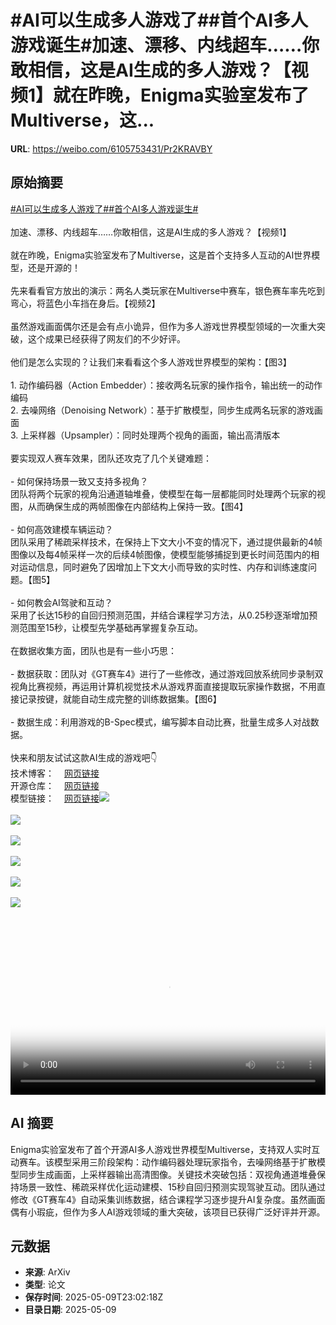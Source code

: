 # #AI可以生成多人游戏了##首个AI多人游戏诞生#加速、漂移、内线超车……你敢相信，这是AI生成的多人游戏？【视频1】就在昨晚，Enigma实验室发布了Multiverse，这...

**URL**: https://weibo.com/6105753431/Pr2KRAVBY

## 原始摘要

<a href="https://m.weibo.cn/search?containerid=231522type%3D1%26t%3D10%26q%3D%23AI%E5%8F%AF%E4%BB%A5%E7%94%9F%E6%88%90%E5%A4%9A%E4%BA%BA%E6%B8%B8%E6%88%8F%E4%BA%86%23&amp;extparam=%23AI%E5%8F%AF%E4%BB%A5%E7%94%9F%E6%88%90%E5%A4%9A%E4%BA%BA%E6%B8%B8%E6%88%8F%E4%BA%86%23" data-hide=""><span class="surl-text">#AI可以生成多人游戏了#</span></a><a href="https://m.weibo.cn/search?containerid=231522type%3D1%26t%3D10%26q%3D%23%E9%A6%96%E4%B8%AAAI%E5%A4%9A%E4%BA%BA%E6%B8%B8%E6%88%8F%E8%AF%9E%E7%94%9F%23&amp;extparam=%23%E9%A6%96%E4%B8%AAAI%E5%A4%9A%E4%BA%BA%E6%B8%B8%E6%88%8F%E8%AF%9E%E7%94%9F%23" data-hide=""><span class="surl-text">#首个AI多人游戏诞生#</span></a><br><br>加速、漂移、内线超车……你敢相信，这是AI生成的多人游戏？【视频1】<br><br>就在昨晚，Enigma实验室发布了Multiverse，这是首个支持多人互动的AI世界模型，还是开源的！<br><br>先来看看官方放出的演示：两名人类玩家在Multiverse中赛车，银色赛车率先吃到弯心，将蓝色小车挡在身后。【视频2】<br><br>虽然游戏画面偶尔还是会有点小诡异，但作为多人游戏世界模型领域的一次重大突破，这个成果已经获得了网友们的不少好评。<br><br>他们是怎么实现的？让我们来看看这个多人游戏世界模型的架构：【图3】<br><br>1. 动作编码器（Action Embedder）：接收两名玩家的操作指令，输出统一的动作编码<br>2. 去噪网络（Denoising Network）：基于扩散模型，同步生成两名玩家的游戏画面<br>3. 上采样器（Upsampler）：同时处理两个视角的画面，输出高清版本<br><br>要实现双人赛车效果，团队还攻克了几个关键难题：<br><br>- 如何保持场景一致又支持多视角？<br>团队将两个玩家的视角沿通道轴堆叠，使模型在每一层都能同时处理两个玩家的视图，从而确保生成的两帧图像在内部结构上保持一致。【图4】<br><br>- 如何高效建模车辆运动？<br>团队采用了稀疏采样技术，在保持上下文大小不变的情况下，通过提供最新的4帧图像以及每4帧采样一次的后续4帧图像，使模型能够捕捉到更长时间范围内的相对运动信息，同时避免了因增加上下文大小而导致的实时性、内存和训练速度问题。【图5】<br><br>- 如何教会AI驾驶和互动？<br>采用了长达15秒的自回归预测范围，并结合课程学习方法，从0.25秒逐渐增加预测范围至15秒，让模型先学基础再掌握复杂互动。<br><br>在数据收集方面，团队也是有一些小巧思：<br><br>- 数据获取：团队对《GT赛车4》进行了一些修改，通过游戏回放系统同步录制双视角比赛视频，再运用计算机视觉技术从游戏界面直接提取玩家操作数据，不用直接记录按键，就能自动生成完整的训练数据集。【图6】<br><br>- 数据生成：利用游戏的B-Spec模式，编写脚本自动比赛，批量生成多人对战数据。<br><br>快来和朋友试试这款AI生成的游戏吧👇<br>技术博客：<a href="https://weibo.cn/sinaurl?u=https%3A%2F%2Fenigma-labs.io%2Fblog" data-hide=""><span class="url-icon"><img style="width: 1rem;height: 1rem" src="https://h5.sinaimg.cn/upload/2015/09/25/3/timeline_card_small_web_default.png" referrerpolicy="no-referrer"></span><span class="surl-text">网页链接</span></a><br>开源仓库：<a href="https://weibo.cn/sinaurl?u=https%3A%2F%2Fgithub.com%2FEnigmaLabsAI%2Fmultiverse%3Ftab%3Dreadme-ov-file" data-hide=""><span class="url-icon"><img style="width: 1rem;height: 1rem" src="https://h5.sinaimg.cn/upload/2015/09/25/3/timeline_card_small_web_default.png" referrerpolicy="no-referrer"></span><span class="surl-text">网页链接</span></a><br>模型链接：<a href="https://weibo.cn/sinaurl?u=https%3A%2F%2Fhuggingface.co%2FEnigma-AI%2Fmultiverse" data-hide=""><span class="url-icon"><img style="width: 1rem;height: 1rem" src="https://h5.sinaimg.cn/upload/2015/09/25/3/timeline_card_small_web_default.png" referrerpolicy="no-referrer"></span><span class="surl-text">网页链接</span></a><img style="" src="https://tvax1.sinaimg.cn/large/006Fd7o3ly1i19ei5ydxij30u00u0aci.jpg" referrerpolicy="no-referrer"><br><br><img style="" src="https://tvax4.sinaimg.cn/large/006Fd7o3ly1i19eian1pyj30u011i3zq.jpg" referrerpolicy="no-referrer"><br><br><img style="" src="https://tvax3.sinaimg.cn/large/006Fd7o3gy1i19ecey8h1j30zk0b3jvt.jpg" referrerpolicy="no-referrer"><br><br><img style="" src="https://tvax2.sinaimg.cn/large/006Fd7o3gy1i19ecje2gyj30zk0hz449.jpg" referrerpolicy="no-referrer"><br><br><img style="" src="https://tvax4.sinaimg.cn/large/006Fd7o3gy1i19ecl546sj30zk0fq0x3.jpg" referrerpolicy="no-referrer"><br><br><img style="" src="https://tvax4.sinaimg.cn/large/006Fd7o3gy1i19ectipbpj30zk0k4wqc.jpg" referrerpolicy="no-referrer"><br><br><br clear="both"><div style="clear: both"></div><video controls="controls" poster="https://tvax4.sinaimg.cn/orj480/006Fd7o3ly1i19ei62lmuj30u00u0aci.jpg" style="width: 100%"><source src="https://f.video.weibocdn.com/o0/CbQY3jq2lx08o700W5Pa0104120070o20E010.mp4?label=mp4_720p&amp;template=720x720.24.0&amp;ori=0&amp;ps=1CwnkDw1GXwCQx&amp;Expires=1746835108&amp;ssig=byLRHSixDa&amp;KID=unistore,video"><source src="https://f.video.weibocdn.com/o0/guBQxd8elx08o700gbrq0104120044xn0E010.mp4?label=mp4_hd&amp;template=540x540.24.0&amp;ori=0&amp;ps=1CwnkDw1GXwCQx&amp;Expires=1746835108&amp;ssig=bqzENvM3Ea&amp;KID=unistore,video"><source src="https://f.video.weibocdn.com/o0/Desz5ltKlx08o700dHhK0104120028yE0E010.mp4?label=mp4_ld&amp;template=360x360.24.0&amp;ori=0&amp;ps=1CwnkDw1GXwCQx&amp;Expires=1746835108&amp;ssig=7TgkuqQctS&amp;KID=unistore,video"><p>视频无法显示，请前往<a href="https://video.weibo.com/show?fid=1034%3A5164452904108076" target="_blank" rel="noopener noreferrer">微博视频</a>观看。</p></video>

## AI 摘要

Enigma实验室发布了首个开源AI多人游戏世界模型Multiverse，支持双人实时互动赛车。该模型采用三阶段架构：动作编码器处理玩家指令，去噪网络基于扩散模型同步生成画面，上采样器输出高清图像。关键技术突破包括：双视角通道堆叠保持场景一致性、稀疏采样优化运动建模、15秒自回归预测实现驾驶互动。团队通过修改《GT赛车4》自动采集训练数据，结合课程学习逐步提升AI复杂度。虽然画面偶有小瑕疵，但作为多人AI游戏领域的重大突破，该项目已获得广泛好评并开源。

## 元数据

- **来源**: ArXiv
- **类型**: 论文
- **保存时间**: 2025-05-09T23:02:18Z
- **目录日期**: 2025-05-09
